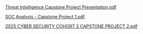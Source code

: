 [Threat Intelligence Capstone Project Presentation.pdf](https://github.com/user-attachments/files/20850499/Threat.Intelligence.Capstone.Project.Presentation.pdf)

[SOC Analysis - Capstone Project 1.pdf](https://github.com/user-attachments/files/20850505/SOC.Analysis.-.Capstone.Project.1.pdf)

[2025 CYBER SECURITY COHORT 2 CAPSTONE PROJECT 2.pdf](https://github.com/user-attachments/files/20850507/2025.CYBER.SECURITY.COHORT.2.CAPSTONE.PROJECT.2.pdf)
